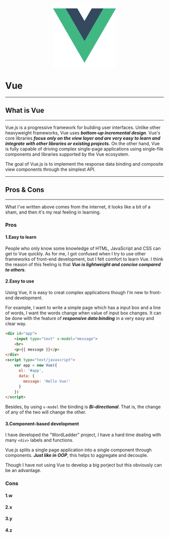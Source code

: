 <div  align="center">
<img src="/logo.png" width="200" height="200" />
</div>

# Vue

___

## What is Vue

___

Vue.js is a progressive framework for building user interfaces. Unlike other heavyweight frameworks, Vue uses ***bottom-up incremental design***. Vue's core libraries ***focus only on the view layer and are very easy to learn and integrate with other libraries or existing projects.*** On the other hand, Vue is fully capable of driving complex single-page applications using single-file components and libraries supported by the Vue ecosystem.

The goal of Vue.js is to implement the response data binding and composite view components through the simplest API.

___

## Pros & Cons

___

What I've written above comes from the internet, it looks like a bit of a sham, and then it's my real feeling in learning.

### Pros

#### 1.Easy to learn

People who only know some knowledge of HTML, JavaScript and CSS can get to Vue quickly. As for me, I got confused when I try to use other frameworks of front-end development, but I felt comfort to learn Vue. I think the reason of this feeling is that ***Vue is lightweight and concise compared to others***.

#### 2.Easy to use

Using Vue, it is easy to creat complex applications though I'm new to front-end development.

For example, I want to write a simple  page which has a input box and a line of words, I want the words change when value of input box changes. It can be done with the feature of ***responsive data binding*** in a very easy and clear way.

```html
<div id="app">
    <input type="text" v-model="message">
    <hr>
    <p>{{ message }}</p>
</div>
<script type="text/javascript">
    var app = new Vue({
      el: '#app',
      data: {
        message: 'Hello Vue!'
      }
    })
</script>
```

Besides, by using `v-model` the binding is ***Bi-directional***. That is, the change of any of the two will change the other.

#### 3.Component-based development

I have developed the "WordLadder" project, I have a hard time dealing with many `<div>` labels and functions.

Vue.js splits a single page application into a single component through components. ***Just like in OOP***, this helps to aggregate and decouple.

Though I have not using Vue to develop a big porject but this obviously can be an advantage.

### Cons

#### 1.w

#### 2.x

#### 3.y

#### 4.z